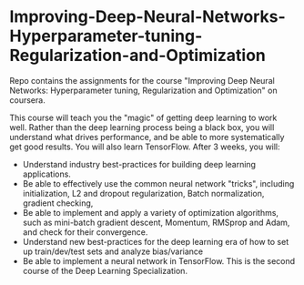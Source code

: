 # Improving-Deep-Neural-Networks-Hyperparameter-tuning-Regularization-and-Optimization
Repo contains the assignments for the course "Improving Deep Neural Networks: Hyperparameter tuning, Regularization and Optimization" on coursera.

This course will teach you the "magic" of getting deep learning to work well. Rather than the deep learning process being a black box, you will understand what drives performance, and be able to more systematically get good results. You will also learn TensorFlow. After 3 weeks, you will:
- Understand industry best-practices for building deep learning applications.
- Be able to effectively use the common neural network "tricks", including initialization, L2 and dropout regularization, Batch normalization, gradient checking,
- Be able to implement and apply a variety of optimization algorithms, such as mini-batch gradient descent, Momentum, RMSprop and Adam, and check for their convergence.
- Understand new best-practices for the deep learning era of how to set up train/dev/test sets and analyze bias/variance 
- Be able to implement a neural network in TensorFlow. This is the second course of the Deep Learning Specialization.
